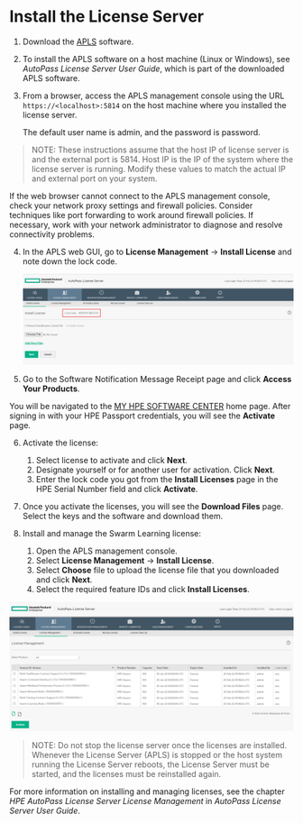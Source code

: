 # <a name="GUID-CCE936EF-FB0D-4BF1-B002-3CB9125C55B9"/> Install the License Server

1.   Download the [APLS](https://myenterpriselicense.hpe.com/cwp-ui/free-software/APLS) software. 
2.   To install the APLS software on a host machine \(Linux or Windows\), see *AutoPass License Server User Guide*, which is part of the downloaded APLS software. 
3.   From a browser, access the APLS management console using the URL `https://<localhost>:5814` on the host machine where you installed the license server. 

     The default user name is admin, and the password is password.

<blockquote>
    NOTE: These instructions assume that the host IP of license server is <localhost\> and the external port is 5814. Host IP is the IP of the system where the license server is running. Modify these values to match the actual IP and external port on your system.

</blockquote>
    
   If the web browser cannot connect to the APLS management console, check your network proxy settings and firewall policies. Consider techniques like port forwarding to work around firewall policies. If necessary, work with your network administrator to diagnose and resolve connectivity problems.

4.   In the APLS web GUI, go to **License Management** -\> **Install License** and note down the lock code. 
    
     ![Lock code](GUID-A37C5798-B8B7-4B93-B786-A2682797AB37-high.png)

5.   Go to the Software Notification Message Receipt page and click **Access Your Products**. 

  You will be navigated to the [MY HPE SOFTWARE CENTER](https://myenterpriselicense.hpe.com/cwp-ui/auth/login) home page. After signing in with your HPE Passport credentials, you will see the **Activate** page.

6.   Activate the license: 
    
     1.   Select license to activate and click **Next**.
     2.   Designate yourself or for another user for activation. Click **Next**.
     3.   Enter the lock code you got from the **Install Licenses** page in the HPE Serial Number field and click **Activate**. 

7.   Once you activate the licenses, you will see the **Download Files** page. Select the keys and the software and download them. 
8.   Install and manage the Swarm Learning license:
    
     1.   Open the APLS management console. 
     2.   Select **License Management** -\> **Install License**. 
     3.   Select **Choose** file to upload the license file that you downloaded and click **Next**. 
     4.   Select the required feature IDs and click **Install Licenses**. 

  ![APLS License Management](GUID-979617B4-8568-4BB7-A536-9B1E304A86CA-high.png)

<blockquote>

NOTE: Do not stop the license server once the licenses are installed. Whenever the License Server \(APLS\) is stopped or the host system running the License Server reboots, the License Server must be started, and the licenses must be reinstalled again.

</blockquote>
    
For more information on installing and managing licenses, see the chapter *HPE AutoPass License Server License Management* in *AutoPass License Server User Guide*.
